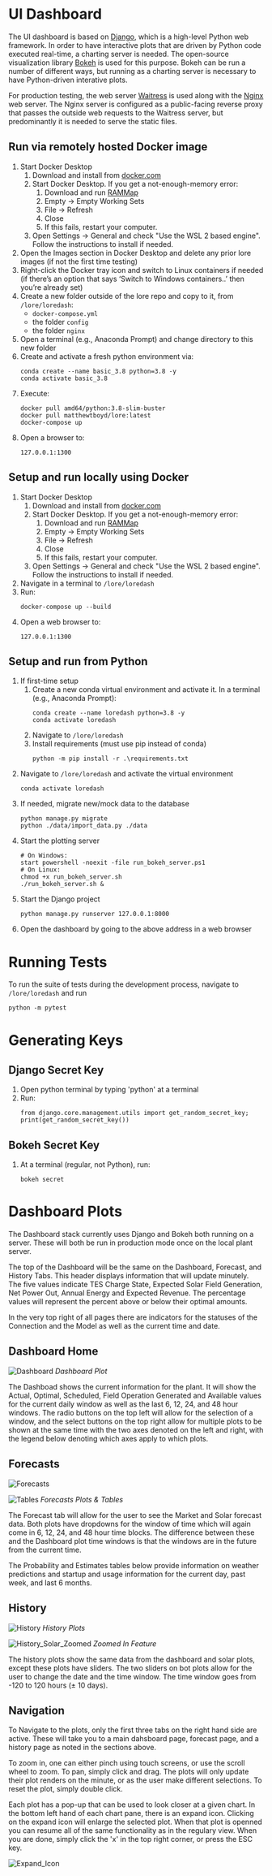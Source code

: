 # UI Dashboard

The UI dashboard is based on [Django](https://www.djangoproject.com/), which is a high-level Python web framework. In order to have interactive plots that are driven by Python code executed real-time, a charting server is needed. The open-source visualization library [Bokeh](https://bokeh.org/) is used for this purpose. Bokeh can be run a number of different ways, but running as a charting server is necessary to have Python-driven interative plots.

For production testing, the web server [Waitress](https://docs.pylonsproject.org/projects/waitress/en/stable/) is used along with the [Nginx](https://www.nginx.com/) web server. The Nginx server is configured as a public-facing reverse proxy that passes the outside web requests to the Waitress server, but predominantly it is needed to serve the static files.


## Run via remotely hosted Docker image
1. Start Docker Desktop
	1. Download and install from [docker.com](https://www.docker.com/products/docker-desktop)
	2. Start Docker Desktop. If you get a not-enough-memory error:
		1. Download and run [RAMMap](https://docs.microsoft.com/en-us/sysinternals/downloads/rammap)
		2. Empty -> Empty Working Sets
		3. File -> Refresh
		4. Close
		5. If this fails, restart your computer.
	3. Open Settings -> General and check "Use the WSL 2 based engine". Follow the instructions to install if needed.
2. Open the Images section in Docker Desktop and delete any prior lore images (if not the first time testing)
3. Right-click the Docker tray icon and switch to Linux containers if needed (if there’s an option that says ‘Switch to Windows containers..’ then you’re already set)
4. Create a new folder outside of the lore repo and copy to it, from `/lore/loredash`:
	- `docker-compose.yml`
	- the folder `config`
	- the folder `nginx`
6. Open a terminal (e.g., Anaconda Prompt) and change directory to this new folder
7. Create and activate a fresh python environment via:
	```
	conda create --name basic_3.8 python=3.8 -y
	conda activate basic_3.8
	```
7. Execute:
	```
	docker pull amd64/python:3.8-slim-buster
	docker pull matthewtboyd/lore:latest
	docker-compose up
	```
8. Open a browser to:
	```
	127.0.0.1:1300
	```


## Setup and run locally using Docker
1. Start Docker Desktop
	1. Download and install from [docker.com](https://www.docker.com/products/docker-desktop)
	2. Start Docker Desktop. If you get a not-enough-memory error:
		1. Download and run [RAMMap](https://docs.microsoft.com/en-us/sysinternals/downloads/rammap)
		2. Empty -> Empty Working Sets
		3. File -> Refresh
		4. Close
		5. If this fails, restart your computer.
	3. Open Settings -> General and check "Use the WSL 2 based engine". Follow the instructions to install if needed.
2. Navigate in a terminal to `/lore/loredash`
3. Run:
	```
	docker-compose up --build
	```
4. Open a web browser to:
	```
	127.0.0.1:1300
	```

## Setup and run from Python
1. If first-time setup
	1. Create a new conda virtual environment and activate it. In a terminal (e.g., Anaconda Prompt):
		```
		conda create --name loredash python=3.8 -y
		conda activate loredash
		```
	2. Navigate to `/lore/loredash`
	3. Install requirements (must use pip instead of conda)
		```
		python -m pip install -r .\requirements.txt
		```
2. Navigate to `/lore/loredash` and activate the virtual environment
	```
	conda activate loredash
	```
3. If needed, migrate new/mock data to the database
	```
	python manage.py migrate
	python ./data/import_data.py ./data
	```
4. Start the plotting server
	```
	# On Windows:
	start powershell -noexit -file run_bokeh_server.ps1
	# On Linux:
	chmod +x run_bokeh_server.sh
	./run_bokeh_server.sh &
	```
5. Start the Django project
	```
	python manage.py runserver 127.0.0.1:8000
	```
6. Open the dashboard by going to the above address in a web browser

# Running Tests

To run the suite of tests during the development process, navigate to `/lore/loredash` and run
```
python -m pytest
```

# Generating Keys
## Django Secret Key
1. Open python terminal by typing 'python' at a terminal
2. Run:
	```
	from django.core.management.utils import get_random_secret_key; print(get_random_secret_key())
	```
## Bokeh Secret Key
1. At a terminal (regular, not Python), run:
	```
	bokeh secret
	```

# Dashboard Plots

The Dashboard stack currently uses Django and Bokeh both running on a server. These will both be run in production mode once on the local plant server.

The top of the Dashboard will be the same on the Dashboard, Forecast, and History Tabs. This header displays information that will update minutely. The five values indicate TES Charge State, Expected Solar Field Generation, Net Power Out, Annual Energy and Expected Revenue. The percentage values will represent the percent above or below their optimal amounts.

In the very top right of all pages there are indicators for the statuses of the Connection and the Model as well as the current time and date.

## Dashboard Home
![Dashboard](./media/README/main_dashboard_plot.png)
_Dashboard Plot_

The Dashboad shows the current information for the plant. It will show the Actual, Optimal, Scheduled, Field Operation Generated and Available values for the current daily window as well as the last 6, 12, 24, and 48 hour windows. The radio buttons on the top left will allow for the selection of a window, and the select buttons on the top right allow for multiple plots to be shown at the same time with the two axes denoted on the left and right, with the legend below denoting which axes apply to which plots.

## Forecasts
![Forecasts](./media/README/forecast_plots.png)

![Tables](./media/README/chart_examples.png)
_Forecasts Plots & Tables_

The Forecast tab will allow for the user to see the Market and Solar forecast data. Both plots have dropdowns for the window of time which will again come in 6, 12, 24, and 48 hour time blocks. The difference between these and the Dashboard plot time windows is that the windows are in the future from the current time.

The Probability and Estimates tables below provide information on weather predictions and startup and usage information for the current day, past week, and last 6 months.

## History
![History](./media/README/historical_plots.png)
_History Plots_

![History_Solar_Zoomed](./media/README/zoomed_in_example.png)
_Zoomed In Feature_

The history plots show the same data from the dashboard and solar plots, except these plots have sliders. The two sliders on bot plots allow for the user to change the date and the time window. The time window goes from -120 to 120 hours (&#177; 10 days).

## Navigation
To Navigate to the plots, only the first three tabs on the right hand side are active. These will take you to a main dahsboard page, forecast page, and a history page as noted in the sections above.

To zoom in, one can either pinch using touch screens, or use the scroll wheel to zoom. To pan, simply click and drag. The plots will only update their plot renders on the minute, or as the user make different selections. To reset the plot, simply double click.

Each plot has a pop-up that can be used to look closer at a given chart. In the bottom left hand of each chart pane, there is an expand icon. Clicking on the expand icon will enlarge the selected plot. When that plot is openned you can resume all of the same functionality as in the regulary view. When you are done, simply click the 'x' in the top right corner, or press the ESC key.

![Expand_Icon](./media/README/expand_icon.png)
